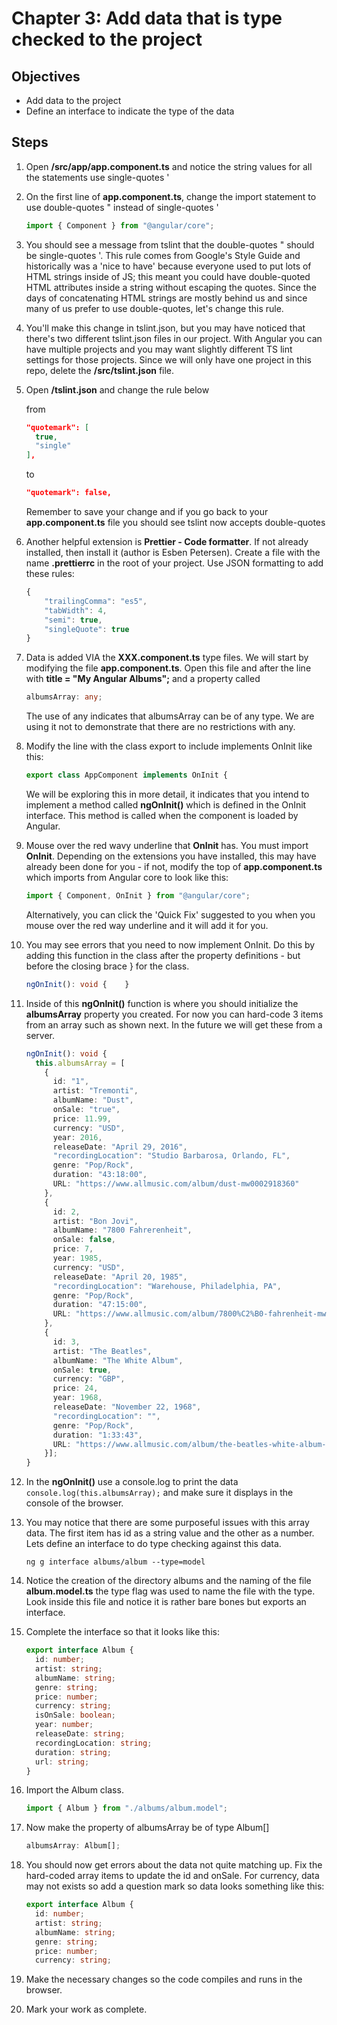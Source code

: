 # Chapter 3: Add data that is type checked to the project

## Objectives

- Add data to the project
- Define an interface to indicate the type of the data

## Steps

1. Open **/src/app/app.component.ts** and notice the string values for all the statements use single-quotes '

1. On the first line of **app.component.ts**, change the import statement to use double-quotes " instead of single-quotes '
  
    ```typescript
    import { Component } from "@angular/core";
    ```

1. You should see a message from tslint that the double-quotes " should be single-quotes '. This rule comes from Google's Style Guide and historically was a 'nice to have' because everyone used to put lots of HTML strings inside of JS; this meant you could have double-quoted HTML attributes inside a string without escaping the quotes. Since the days of concatenating HTML strings are mostly behind us and since many of us prefer to use double-quotes, let's change this rule.

1. You'll make this change in tslint.json, but you may have noticed that there's two different tslint.json files in our project. With Angular you can have multiple projects and you may want slightly different TS lint settings for those projects. Since we will only have one project in this repo, delete the **/src/tslint.json** file.

1. Open **/tslint.json** and change the rule below

    from
    ```json
    "quotemark": [
      true,
      "single"
    ],
    ```

    to
    ```json
    "quotemark": false,
    ```

    Remember to save your change and if you go back to your **app.component.ts** file you should see tslint now accepts double-quotes

1.  Another helpful extension is **Prettier - Code formatter**. If not already installed, then install it (author is Esben Petersen). Create a file with the name **.prettierrc** in the root of your project. Use JSON formatting to add these rules:

    ```typescript
    {
        "trailingComma": "es5",
        "tabWidth": 4,
        "semi": true,
        "singleQuote": true
    }
    ```

1.  Data is added VIA the **XXX.component.ts** type files. We will start by modifying the file **app.component.ts**. Open this file and after the line with **title = "My Angular Albums";**
    and a property called

    ```typescript
    albumsArray: any;
    ```

    The use of any indicates that albumsArray can be of any type. We are using it not to demonstrate that there are no restrictions with any.

1.  Modify the line with the class export to include implements OnInit like this:

    ```typescript
    export class AppComponent implements OnInit {
    ```

    We will be exploring this in more detail, it indicates that you intend to implement a method called **ngOnInit()** which is defined in the OnInit interface. This method is called when the component is loaded by Angular.

1.  Mouse over the red wavy underline that **OnInit** has. You must import **OnInit**. Depending on the extensions you have installed, this may have already been done for you - if not, modify the top of **app.component.ts** which imports from Angular core to look like this:

    ```typescript
    import { Component, OnInit } from "@angular/core";
    ```

    Alternatively, you can click the 'Quick Fix' suggested to you when you mouse over the red way underline and it will add it for you.

1.  You may see errors that you need to now implement OnInit. Do this by adding this function in the class after the property definitions - but before the closing brace } for the class.

    ```typescript
    ngOnInit(): void {    }
    ```

1.  Inside of this **ngOnInit()** function is where you should initialize the **albumsArray** property you created. For now you can hard-code 3 items from an array such as shown next. In the future we will get these from a server.

    ```typescript
    ngOnInit(): void {
      this.albumsArray = [
        {
          id: "1",
          artist: "Tremonti",
          albumName: "Dust",
          onSale: "true",
          price: 11.99,
          currency: "USD",
          year: 2016,
          releaseDate: "April 29, 2016",
          "recordingLocation": "Studio Barbarosa, Orlando, FL",
          genre: "Pop/Rock",
          duration: "43:18:00",
          URL: "https://www.allmusic.com/album/dust-mw0002918360"
        },
        {
          id: 2,
          artist: "Bon Jovi",
          albumName: "7800 Fahrerenheit",
          onSale: false,
          price: 7,
          year: 1985,
          currency: "USD",
          releaseDate: "April 20, 1985",
          "recordingLocation": "Warehouse, Philadelphia, PA",
          genre: "Pop/Rock",
          duration: "47:15:00",
          URL: "https://www.allmusic.com/album/7800%C2%B0-fahrenheit-mw0000189199"
        },
        {
          id: 3,
          artist: "The Beatles",
          albumName: "The White Album",
          onSale: true,
          currency: "GBP",
          price: 24,
          year: 1968,
          releaseDate: "November 22, 1968",
          "recordingLocation": "",
          genre: "Pop/Rock",
          duration: "1:33:43",
          URL: "https://www.allmusic.com/album/the-beatles-white-album-mw0000418113"
        }];
    }
    ```

1.  In the **ngOnInit()** use a console.log to print the data `console.log(this.albumsArray);` and make sure it displays in the console of the browser.

1. You may notice that there are some purposeful issues with this array data. The first item has id as a string value and the other as a number. Lets define an interface to do type checking against this data.

    ```
    ng g interface albums/album --type=model
    ```

1. Notice the creation of the directory albums and the naming of the file **album.model.ts** the type flag was used to name the file with the type. Look inside this file and notice it is rather bare bones but exports an interface.

1. Complete the interface so that it looks like this:

    ```typescript
    export interface Album {
      id: number;
      artist: string;
      albumName: string;
      genre: string;
      price: number;
      currency: string;
      isOnSale: boolean;
      year: number;
      releaseDate: string;
      recordingLocation: string;
      duration: string;
      url: string;
    }
    ```

1. Import the Album class.

    ```typescript
    import { Album } from "./albums/album.model";
    ```

1. Now make the property of albumsArray be of type Album[]

    ```typescript
    albumsArray: Album[];
    ```

1. You should now get errors about the data not quite matching up. Fix the hard-coded array items to update the id and onSale. For currency, data may not exists so add a question mark so data looks something like this:

    ```typescript
    export interface Album {
      id: number;
      artist: string;
      albumName: string;
      genre: string;
      price: number;
      currency: string;
    ```

1. Make the necessary changes so the code compiles and runs in the browser.

1. Mark your work as complete.